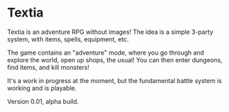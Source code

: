 # Textia
Textia is an adventure RPG without images! The idea is a simple 3-party system, with items, spells, equipment, etc.

The game contains an "adventure" mode, where you go through and explore the world, open up shops, the usual! You can then enter dungeons, find items, and kill monsters!

It's a work in progress at the moment, but the fundamental battle system is working and is playable.

Version 0.01, alpha build.
